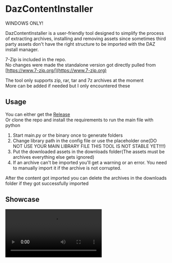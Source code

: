 # DazContentInstaller
WINDOWS ONLY!  

DazContentInstaller is a user-friendly tool designed to simplify the process of extracting archives,  installing and removing assets since sometimes third party assets don't have the right structure to be imported with the DAZ install manager.


7-Zip is included in the repo.  
No changes were made the standalone version got directly pulled from [https://www.7-zip.org/](https://www.7-zip.org)  

The tool only supports zip, rar, tar and 7z archives at the moment  
More can be added if needed but I only encountered these

## Usage

You can either get the [Release](https://github.com/Ati1707/DazContentInstaller/releases)  
Or clone the repo and install the requirements to run the main file with python

1. Start main.py or the binary once to generate folders
2. Change library path in the config file or use the placeholder one(DO NOT USE YOUR MAIN LIBRARY FILE THIS TOOL IS NOT STABLE YET!!!!)  
3. Put the downloaded assets in the downloads folder(The assets must be archives everything else gets ignored)  
4. If an archive can't be imported you'll get a warning or an error. You need to manually import it if the archive is not corrupted.  


After the content got imported you can delete the archives in the downloads folder if they got successfully imported

## Showcase

<video src="https://github.com/user-attachments/assets/8c108a28-fe2d-4e1f-b418-8d207f7167f8"/>
